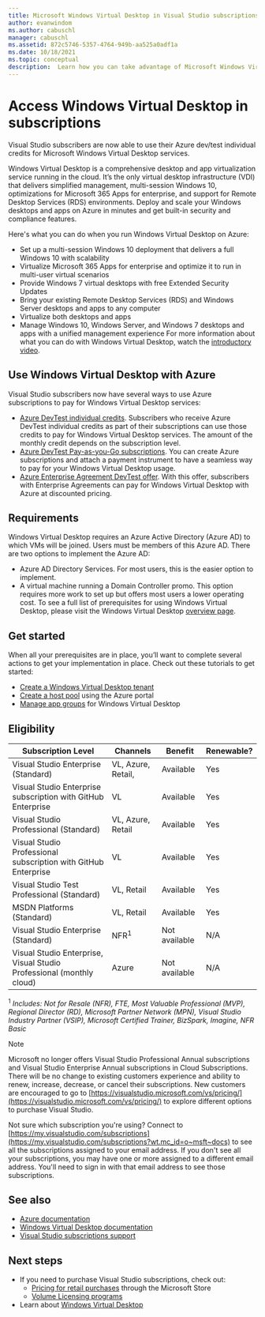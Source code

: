```yaml
---
title: Microsoft Windows Virtual Desktop in Visual Studio subscriptions | Microsoft Docs
author: evanwindom
ms.author: cabuschl
manager: cabuschl
ms.assetid: 872c5746-5357-4764-949b-aa525a0adf1a
ms.date: 10/18/2021
ms.topic: conceptual
description:  Learn how you can take advantage of Microsoft Windows Virtual Desktop via your Visual Studio subscription 
---
```


# Access Windows Virtual Desktop in subscriptions 
Visual Studio subscribers are now able to use their Azure dev/test individual credits for Microsoft Windows Virtual Desktop services.  

Windows Virtual Desktop is a comprehensive desktop and app virtualization service running in the cloud. It’s the only virtual desktop infrastructure (VDI) that delivers simplified management, multi-session Windows 10, optimizations for Microsoft 365 Apps for enterprise, and support for Remote Desktop Services (RDS) environments. Deploy and scale your Windows desktops and apps on Azure in minutes and get built-in security and compliance features.

Here's what you can do when you run Windows Virtual Desktop on Azure:
- Set up a multi-session Windows 10 deployment that delivers a full Windows 10 with scalability
- Virtualize Microsoft 365 Apps for enterprise and optimize it to run in multi-user virtual scenarios
- Provide Windows 7 virtual desktops with free Extended Security Updates
- Bring your existing Remote Desktop Services (RDS) and Windows Server desktops and apps to any computer
- Virtualize both desktops and apps
- Manage Windows 10, Windows Server, and Windows 7 desktops and apps with a unified management experience
For more information about what you can do with Windows Virtual Desktop, watch the [introductory video](/azure/virtual-desktop/overview).

## Use Windows Virtual Desktop with Azure 
Visual Studio subscribers now have several ways to use Azure subscriptions to pay for Windows Virtual Desktop services:
- [Azure DevTest individual credits](/azure/devtest/offer/quickstart-individual-credit).  Subscribers who receive Azure DevTest individual credits as part of their subscriptions can use those credits to pay for Windows Virtual Desktop services.  The amount of the monthly credit depends on the subscription level.
- [Azure DevTest Pay-as-you-Go subscriptions](https://azure.microsoft.com/offers/ms-azr-0023p/).  You can create Azure subscriptions and attach a payment instrument to have a seamless way to pay for your Windows Virtual Desktop usage. 
- [Azure Enterprise Agreement DevTest offer](/azure/devtest/offer/quickstart-create-enterprise-devtest-subscriptions).  With this offer, subscribers with Enterprise Agreements can pay for Windows Virtual Desktop with Azure at discounted pricing. 

## Requirements
Windows Virtual Desktop requires an Azure Active Directory (Azure AD) to which VMs will be joined.  Users must be members of this Azure AD.  There are two options to implement the Azure AD:
- Azure AD Directory Services.  For most users, this is the easier option to implement.
- A virtual machine running a Domain Controller promo.  This option requires more work to set up but offers most users a lower operating cost.
To see a full list of prerequisites for using Windows Virtual Desktop, please visit the Windows Virtual Desktop [overview page](/azure/virtual-desktop/overview#requirements). 

## Get started 
When all your prerequisites are in place, you’ll want to complete several actions to get your implementation in place.  Check out these tutorials to get started:
- [Create a Windows Virtual Desktop tenant](/azure/virtual-desktop/virtual-desktop-fall-2019/tenant-setup-azure-active-directory)
- [Create a host pool](/azure/virtual-desktop/create-host-pools-azure-marketplace) using the Azure portal
- [Manage app groups](/azure/virtual-desktop/manage-app-groups) for Windows Virtual Desktop

## Eligibility
| Subscription Level                                                 |     Channels                                            | Benefit                                                          | Renewable?    |
|--------------------------------------------------------------------|---------------------------------------------------------|------------------------------------------------------------------|---------------|
| Visual Studio Enterprise (Standard)   | VL, Azure, Retail, | Available|  Yes          |
| Visual Studio Enterprise subscription with GitHub Enterprise  | VL | Available|  Yes          |
| Visual Studio Professional (Standard) | VL, Azure, Retail                                       | Available                                                             |  Yes             |
| Visual Studio Professional subscription with GitHub Enterprise | VL                                       | Available                                        |  Yes           |
| Visual Studio Test Professional (Standard)                         | VL, Retail                                              | Available|  Yes          |
| MSDN Platforms (Standard)                                          | VL, Retail                                              | Available                                         |  Yes          |
| Visual Studio Enterprise (Standard)  | NFR<sup>1</sup> |Not available  | N/A |
| Visual Studio Enterprise, Visual Studio Professional (monthly cloud) | Azure | Not available | N/A |

<sup>1</sup>  *Includes:  Not for Resale (NFR), FTE, Most Valuable Professional (MVP), Regional Director (RD), Microsoft Partner Network (MPN), Visual Studio Industry Partner (VSIP), Microsoft Certified Trainer, BizSpark, Imagine, NFR Basic*

> [!NOTE]
> Microsoft no longer offers Visual Studio Professional Annual subscriptions and Visual Studio Enterprise Annual subscriptions in Cloud Subscriptions. There will be no change to existing customers experience and ability to renew, increase, decrease, or cancel their subscriptions. New customers are encouraged to go to [https://visualstudio.microsoft.com/vs/pricing/](https://visualstudio.microsoft.com/vs/pricing/) to explore different options to purchase Visual Studio.

Not sure which subscription you're using?  Connect to [https://my.visualstudio.com/subscriptions](https://my.visualstudio.com/subscriptions?wt.mc_id=o~msft~docs) to see all the subscriptions assigned to your email address. If you don't see all your subscriptions, you may have one or more assigned to a different email address.  You'll need to sign in with that email address to see those subscriptions.

## See also
- [Azure documentation](/azure/)
- [Windows Virtual Desktop documentation](/azure/virtual-desktop/)
- [Visual Studio subscriptions support](https://my.visualstudio.com/gethelp)

## Next steps
-	If you need to purchase Visual Studio subscriptions, check out:
     - [Pricing for retail purchases](https://visualstudio.microsoft.com/vs/pricing/) through the Microsoft Store
     - [Volume Licensing programs](https://www.microsoft.com/licensing/default)
-	Learn about [Windows Virtual Desktop](/azure/virtual-desktop/overview)